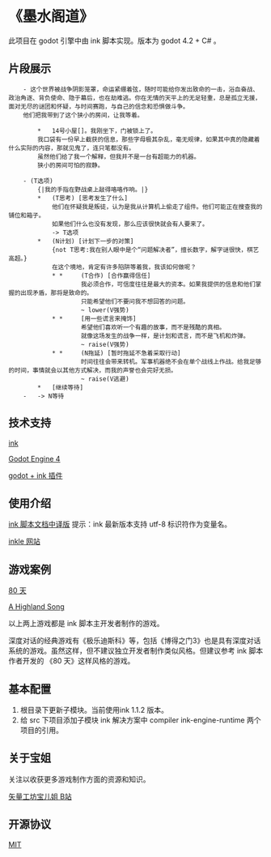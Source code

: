 # 《墨水阁道》

此项目在 godot 引擎中由 ink 脚本实现。版本为 godot 4.2 + C# 。

## 片段展示

~~~
	- 这个世界被战争阴影笼罩，命运紧绷着弦，随时可能给你发出致命的一击，浴血奋战、政治角逐、背负使命、隐于幕后，也在劫难逃。你在无情的天平上的无足轻重，总是孤立无援，面对无尽的谜团和怀疑，与时间赛跑，与自己的信念和恐惧做斗争。
	他们把我带到了这个狭小的房间，让我等着。

		*	14号小屋[]。我刚坐下，门被锁上了。
		我口袋有一份早上截获的信息，那些字母极其杂乱，毫无规律，如果其中真的隐藏着什么实际的内容，那就见鬼了，连只笔都没有。 
		虽然他们给了我一个解释，但我并不是一台有超能力的机器。
		狭小的房间可怕的寂静。

	- (T选项)
		{|我的手指在野战桌上敲得咯咯作响。|}
 		* 	(T思考) [思考发生了什么] 
 			他们在怀疑我是叛徒，认为是我从计算机上偷走了组件。他们可能正在搜查我的铺位和箱子。 
			如果他们什么也没有发现，那么应该很快就会有人要来了。 
			-> T选项
 		*	(N计划) [计划下一步的对策]
 			{not T思考:我在别人眼中是个“问题解决者”，擅长数字，解字谜很快，棋艺高超。} 
 			在这个境地，肯定有许多陷阱等着我，我该如何做呢？
 			* * 	(T合作) [合作赢得信任] 
	 				我必须合作，可信度往往是最大的资本。如果我提供的信息和他们掌握的出现矛盾，那将是致命的。
	 				只能希望他们不要问我不想回答的问题。
		 			~ lower(V强势)
	 		* * 	[用一些谎言来掩饰] 
		 			希望他们喜欢听一个有趣的故事，而不是残酷的真相。 
		 			就像这场发生的战争一样，是计划和谎言，而不是飞机和炸弹。 
		 			~ raise(V强势)
	 		* * 	(N拖延) [暂时拖延不急着采取行动] 
		 			时间往往会带来转机。军事机器绝不会在单个战线上作战。给我足够的时间，事情就会以其他方式解决，而我的声誉也会完好无损。
		 			~ raise(V逃避)
		*	[继续等待]
	- 	-> N等待
~~~

## 技术支持

[ink](https://github.com/inkle/ink) 

[Godot Engine 4](https://github.com/godotengine/godot)

[godot + ink 插件](https://github.com/paulloz/godot-ink/)

## 使用介绍

[ink 脚本文档中译版](https://doraemeng.com/learning-relevant/game-engine-note/inky-note/writing-with-ink-zh/)
提示：ink 最新版本支持 utf-8 标识符作为变量名。

[inkle 网站](https://www.inklestudios.com/ink/)

## 游戏案例

[80 天](https://store.steampowered.com/app/381780/80_Days/)

[A Highland Song](https://store.steampowered.com/app/1240060/A_Highland_Song/)

以上两上游戏都是 ink 脚本主开发者制作的游戏。

深度对话的经典游戏有《极乐迪斯科》等，包括《博得之门3》也是具有深度对话系统的游戏。虽然这样，但不建议独立开发者制作类似风格。但建议参考 ink 脚本作者开发的 《80 天》这样风格的游戏。

## 基本配置

1. 根目录下更新子模块。当前使用ink 1.1.2 版本。
2. 给 src 下项目添加子模块 ink 解决方案中 compiler ink-engine-runtime 两个项目的引用。

## 关于宝姐

关注以收获更多游戏制作方面的资源和知识。

[矢量工坊宝儿姐 B站](https://space.bilibili.com/333959359)

## 开源协议

[MIT](/LICENSE)
